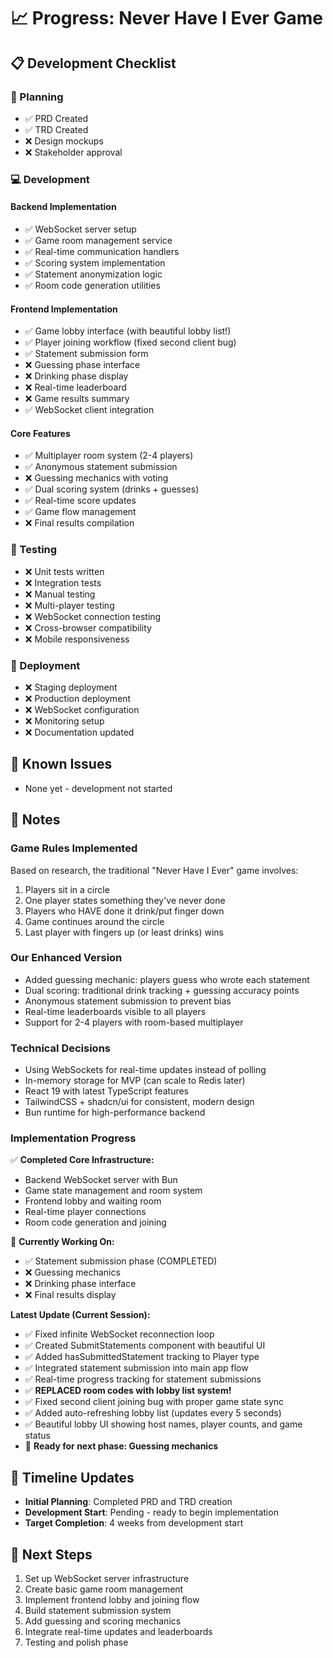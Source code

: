 # 📈 Progress: Never Have I Ever Game

## 📋 Development Checklist

### 📝 Planning
- ✅ PRD Created
- ✅ TRD Created  
- ❌ Design mockups
- ❌ Stakeholder approval

### 💻 Development

#### Backend Implementation
- ✅ WebSocket server setup
- ✅ Game room management service
- ✅ Real-time communication handlers
- ✅ Scoring system implementation
- ✅ Statement anonymization logic
- ✅ Room code generation utilities

#### Frontend Implementation
- ✅ Game lobby interface (with beautiful lobby list!)
- ✅ Player joining workflow (fixed second client bug)
- ✅ Statement submission form
- ❌ Guessing phase interface
- ❌ Drinking phase display
- ❌ Real-time leaderboard
- ❌ Game results summary
- ✅ WebSocket client integration

#### Core Features
- ✅ Multiplayer room system (2-4 players)
- ✅ Anonymous statement submission
- ❌ Guessing mechanics with voting
- ✅ Dual scoring system (drinks + guesses)
- ✅ Real-time score updates
- ✅ Game flow management
- ❌ Final results compilation

### 🧪 Testing
- ❌ Unit tests written
- ❌ Integration tests
- ❌ Manual testing
- ❌ Multi-player testing
- ❌ WebSocket connection testing
- ❌ Cross-browser compatibility
- ❌ Mobile responsiveness

### 🚀 Deployment
- ❌ Staging deployment
- ❌ Production deployment
- ❌ WebSocket configuration
- ❌ Monitoring setup
- ❌ Documentation updated

## 🐛 Known Issues
- None yet - development not started

## 📝 Notes
### Game Rules Implemented
Based on research, the traditional "Never Have I Ever" game involves:
1. Players sit in a circle
2. One player states something they've never done
3. Players who HAVE done it drink/put finger down
4. Game continues around the circle
5. Last player with fingers up (or least drinks) wins

### Our Enhanced Version
- Added guessing mechanic: players guess who wrote each statement
- Dual scoring: traditional drink tracking + guessing accuracy points
- Anonymous statement submission to prevent bias
- Real-time leaderboards visible to all players
- Support for 2-4 players with room-based multiplayer

### Technical Decisions
- Using WebSockets for real-time updates instead of polling
- In-memory storage for MVP (can scale to Redis later)
- React 19 with latest TypeScript features
- TailwindCSS + shadcn/ui for consistent, modern design
- Bun runtime for high-performance backend

### Implementation Progress
✅ **Completed Core Infrastructure:**
- Backend WebSocket server with Bun
- Game state management and room system
- Frontend lobby and waiting room
- Real-time player connections
- Room code generation and joining

🔄 **Currently Working On:**
- ✅ Statement submission phase (COMPLETED)
- ❌ Guessing mechanics
- ❌ Drinking phase interface
- ❌ Final results display

**Latest Update (Current Session):**
- ✅ Fixed infinite WebSocket reconnection loop
- ✅ Created SubmitStatements component with beautiful UI
- ✅ Added hasSubmittedStatement tracking to Player type
- ✅ Integrated statement submission into main app flow
- ✅ Real-time progress tracking for statement submissions
- ✅ **REPLACED room codes with lobby list system!**
- ✅ Fixed second client joining bug with proper game state sync
- ✅ Added auto-refreshing lobby list (updates every 5 seconds)
- ✅ Beautiful lobby UI showing host names, player counts, and game status
- 🎯 **Ready for next phase: Guessing mechanics**

## 📅 Timeline Updates
- **Initial Planning**: Completed PRD and TRD creation
- **Development Start**: Pending - ready to begin implementation
- **Target Completion**: 4 weeks from development start

## 🎯 Next Steps
1. Set up WebSocket server infrastructure
2. Create basic game room management
3. Implement frontend lobby and joining flow
4. Build statement submission system
5. Add guessing and scoring mechanics
6. Integrate real-time updates and leaderboards
7. Testing and polish phase 